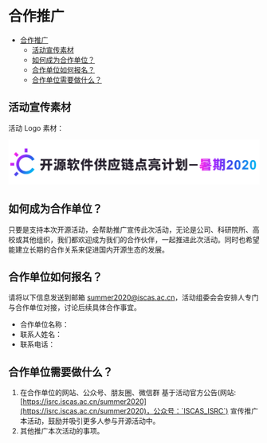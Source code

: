 # 合作推广

<!-- TOC -->

- [合作推广](#合作推广)
    - [活动宣传素材](#活动宣传素材)
    - [如何成为合作单位？](#如何成为合作单位)
    - [合作单位如何报名？](#合作单位如何报名)
    - [合作单位需要做什么？](#合作单位需要做什么)

<!-- /TOC -->

## 活动宣传素材

活动 Logo 素材：

![summer2020](./assets/summer2020.svg)

## 如何成为合作单位？

只要是支持本次开源活动，会帮助推广宣传此次活动，无论是公司、科研院所、高校或其他组织，我们都欢迎成为我们的合作伙伴，一起推进此次活动。同时也希望能建立长期的合作关系来促进国内开源生态的发展。

## 合作单位如何报名？

请将以下信息发送到邮箱 summer2020@iscas.ac.cn，活动组委会会安排人专门与合作单位对接，讨论后续具体合作事宜。

- 合作单位名称：
- 联系人姓名：
- 联系电话：

## 合作单位需要做什么？

1. 在合作单位的网站、公众号、朋友圈、微信群 基于活动官方公告(网站: [https://isrc.iscas.ac.cn/summer2020](https://isrc.iscas.ac.cn/summer2020)，公众号：`ISCAS_ISRC`) 宣传推广本活动，鼓励并吸引更多人参与开源活动中。
2. 其他推广本次活动的事项。
